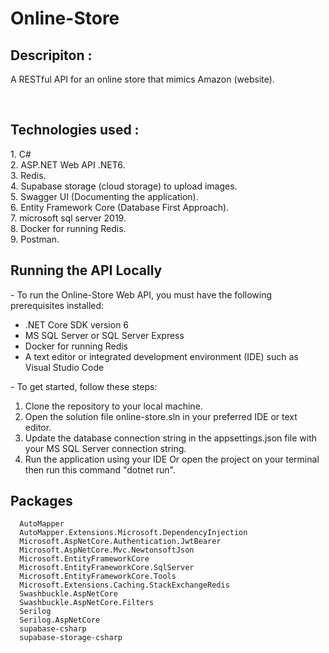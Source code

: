 # Online-Store
<h2>Descripiton :</h2>
<p> A RESTful API for an online store that mimics Amazon (website).</p>
<br/>
<h2>Technologies used :</h2>
1. C#  <br>
2. ASP.NET Web API .NET6.<br>
3. Redis. <br>
4. Supabase storage (cloud storage) to upload images. <br>
5. Swagger UI (Documenting the application).  <br>
6. Entity Framework Core (Database First Approach). <br>
7. microsoft sql server  2019.<br>
8. Docker for running Redis.<br>
9. Postman.


<h2>Running the API Locally</h2>
- To run the Online-Store Web API, you must have the following prerequisites installed:
<ul>
  <li>.NET Core SDK version 6 </li>
  <li>MS SQL Server or SQL Server Express</li>
  <li>Docker for running Redis</li>
  <li>A text editor or integrated development environment (IDE) such as Visual Studio Code</li>
</ul>
- To get started, follow these steps:
<ol>
  <li>Clone the repository to your local machine.</li>
  <li>Open the solution file online-store.sln in your preferred IDE or text editor.</li>
  <li>Update the database connection string in the appsettings.json file with your MS SQL Server connection string.</li>
  <li>Run the application using your IDE Or open the project on your terminal then run this command "dotnet run".</li>
  
</ol>

<h2>Packages</h2>
<pre class="notranslate" style="position: relative;"><code>  AutoMapper
  AutoMapper.Extensions.Microsoft.DependencyInjection
  Microsoft.AspNetCore.Authentication.JwtBearer
  Microsoft.AspNetCore.Mvc.NewtonsoftJson
  Microsoft.EntityFrameworkCore
  Microsoft.EntityFrameworkCore.SqlServer
  Microsoft.EntityFrameworkCore.Tools
  Microsoft.Extensions.Caching.StackExchangeRedis
  Swashbuckle.AspNetCore 
  Swashbuckle.AspNetCore.Filters
  Serilog
  Serilog.AspNetCore
  supabase-csharp
  supabase-storage-csharp
</code><div class="open_grepper_editor" title="Edit &amp; Save To Grepper"></div></pre>
